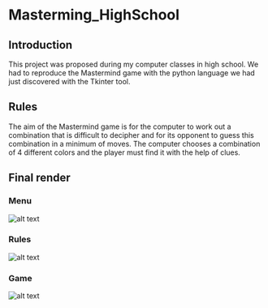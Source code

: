 # Masterming_HighSchool

## Introduction
This project was proposed during my computer classes in high school. We had to reproduce the Mastermind game with the python language we had just discovered with the Tkinter tool.

## Rules
The aim of the Mastermind game is for the computer to work out a combination that is difficult to decipher and for its opponent to guess this combination in a minimum of moves. The computer chooses a combination of 4 different colors and the player must find it with the help of clues.

## Final render

### Menu
![alt text](https://github.com/Orchanyne/Masterming_HighSchool/blob/main/imgReadMe/menu.PNG?raw=true)

### Rules
![alt text](https://github.com/Orchanyne/Masterming_HighSchool/blob/main/imgReadMe/rule.PNG?raw=true)

### Game
![alt text](https://github.com/Orchanyne/Masterming_HighSchool/blob/main/imgReadMe/game.PNG?raw=true)
